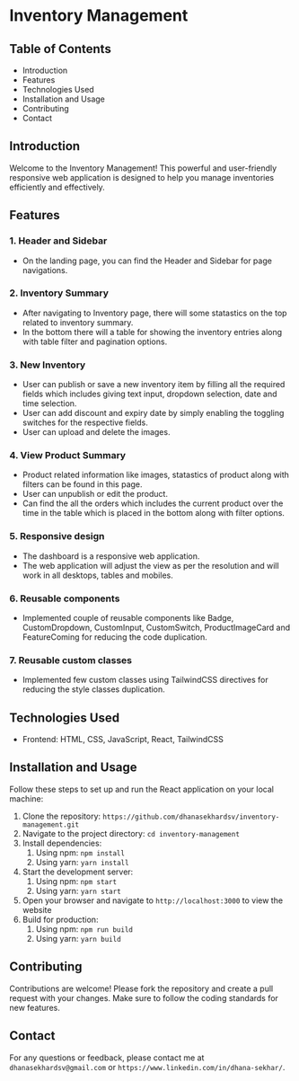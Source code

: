 # Inventory Management

## Table of Contents
- Introduction
- Features
- Technologies Used
- Installation and Usage
- Contributing
- Contact

## Introduction
Welcome to the Inventory Management! This powerful and user-friendly responsive web application is designed to help you manage inventories efficiently and effectively.

## Features
### 1. Header and Sidebar
- On the landing page, you can find the Header and Sidebar for page navigations.
### 2. Inventory Summary
- After navigating to Inventory page, there will some statastics on the top related to inventory summary.
- In the bottom there will a table for showing the inventory entries along with table filter and pagination options.
### 3. New Inventory
- User can publish or save a new inventory item by filling all the required fields which includes giving text input, dropdown selection, date and time selection.
- User can add discount and expiry date by simply enabling the toggling switches for the respective fields.
- User can upload and delete the images.
### 4. View Product Summary
- Product related information like images, statastics of product along with filters can be found in this page.
- User can unpublish or edit the product.
- Can find the all the orders which includes the current product over the time in the table which is placed in the bottom along with filter options.
### 5. Responsive design
- The dashboard is a responsive web application.
- The web application will adjust the view as per the resolution and will work in all desktops, tables and mobiles.
### 6. Reusable components
- Implemented couple of reusable components like Badge, CustomDropdown, CustomInput, CustomSwitch, ProductImageCard and FeatureComing for reducing the code duplication.
### 7. Reusable custom classes
- Implemented few custom classes using TailwindCSS directives for reducing the style classes duplication.

## Technologies Used
- Frontend: HTML, CSS, JavaScript, React, TailwindCSS

## Installation and Usage
Follow these steps to set up and run the React application on your local machine:
1. Clone the repository: `https://github.com/dhanasekhardsv/inventory-management.git`
2. Navigate to the project directory: `cd inventory-management`
3. Install dependencies:
    1. Using npm: `npm install`
    2. Using yarn: `yarn install`
4. Start the development server:
    1. Using npm: `npm start`
    2. Using yarn: `yarn start`
5. Open your browser and navigate to `http://localhost:3000` to view the website
6. Build for production:
    1. Using npm: `npm run build`
    2. Using yarn: `yarn build`

## Contributing
Contributions are welcome! Please fork the repository and create a pull request with your changes. Make sure to follow the coding standards for new features.

## Contact
For any questions or feedback, please contact me at `dhanasekhardsv@gmail.com` or `https://www.linkedin.com/in/dhana-sekhar/`.
